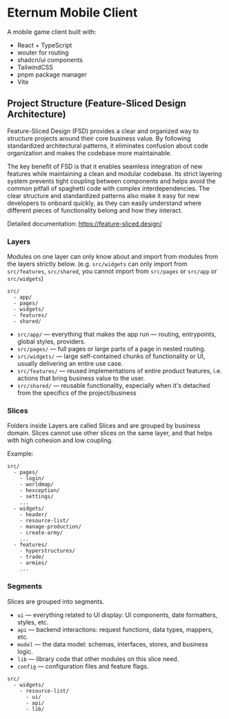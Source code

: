 # Eternum Mobile Client

A mobile game client built with:

- React + TypeScript
- wouter for routing
- shadcn/ui components
- TailwindCSS
- pnpm package manager
- Vite

## Project Structure (Feature-Sliced Design Architecture)

Feature-Sliced Design (FSD) provides a clear and organized way to structure projects around their core business value.
By following standardized architectural patterns, it eliminates confusion about code organization and makes the codebase
more maintainable.

The key benefit of FSD is that it enables seamless integration of new features while maintaining a clean and modular
codebase. Its strict layering system prevents tight coupling between components and helps avoid the common pitfall of
spaghetti code with complex interdependencies. The clear structure and standardized patterns also make it easy for new
developers to onboard quickly, as they can easily understand where different pieces of functionality belong and how they
interact.

Detailed documentation: https://feature-sliced.design/

### Layers

Modules on one layer can only know about and import from modules from the layers strictly below. (e.g. `src/widgets` can
only import from `src/features`, `src/shared`, you cannot import from `src/pages` or `src/app` or `src/widgets`)

```
src/
  - app/
  - pages/
  - widgets/
  - features/
  - shared/
```

- `src/app/` — everything that makes the app run — routing, entrypoints, global styles, providers.
- `src/pages/` — full pages or large parts of a page in nested routing.
- `src/widgets/` — large self-contained chunks of functionality or UI, usually delivering an entire use case.
- `src/features/` — reused implementations of entire product features, i.e. actions that bring business value to the
  user.
- `src/shared/` — reusable functionality, especially when it's detached from the specifics of the project/business

### Slices

Folders inside Layers are called Slices and are grouped by business domain. Slices cannot use other slices on the same
layer, and that helps with high cohesion and low coupling.

Example:

```
src/
  - pages/
    - login/
    - worldmap/
    - hexception/
    - settings/
    ...
  - widgets/
    - header/
    - resource-list/
    - manage-production/
    - create-army/
    ...
  - features/
    - hyperstructures/
    - trade/
    - armies/
    ...
```

### Segments

Slices are grouped into segments.

- `ui` — everything related to UI display: UI components, date formatters, styles, etc.
- `api` — backend interactions: request functions, data types, mappers, etc.
- `model` — the data model: schemas, interfaces, stores, and business logic.
- `lib` — library code that other modules on this slice need.
- `config` — configuration files and feature flags.

```
src/
  - widgets/
    - resource-list/
      - ui/
      - api/
      - lib/
```

